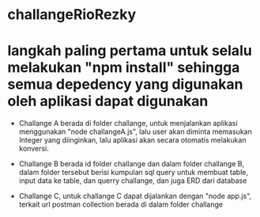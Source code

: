 # challangeRioRezky
# langkah paling pertama untuk selalu melakukan "npm install" sehingga semua depedency yang digunakan oleh aplikasi dapat digunakan

- Challange A berada di folder challange, untuk menjalankan aplikasi menggunakan "node challangeA.js", lalu user akan diminta memasukan Integer yang diinginkan, lalu aplikasi akan secara otomatis melakukan konversi.
  
- Challange B berada id folder challange dan dalam folder challange B, dalam folder tersebut berisi kumpulan sql query untuk membuat table, input data ke table, dan querry challange, dan juga ERD dari database
  
- Challange C, untuk challange C dapat dijalankan dengan "node app.js", terkait url postman collection berada di dalam folder challange
